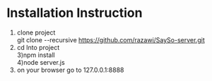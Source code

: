 
# Installation Instruction
1) clone project  
  git clone --recursive https://github.com/razawi/SaySo-server.git
2) cd Into project  
3)npm install  
4)node server.js  
5) on your browser go to 127.0.0.1:8888  


